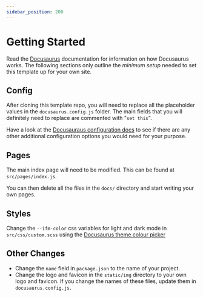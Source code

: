 ```yaml
---
sidebar_position: 200
---
```


# Getting Started

Read the [Docusaurus](https://docusaurus.io/) documentation for information
on how Docusaurus works. The following sections only outline the _minimum
setup_ needed to set this template up for your own site.

## Config

After cloning this template repo, you will need to replace all the
placeholder values in the `docusaurus.config.js` folder. The main fields
that you will definitely need to replace are commented with "`set this`".

Have a look at the
[Docusauraus configuration docs](https://docusaurus.io/docs/api/docusaurus-config)
to see if there are any other additional configuration options you would
need for your purpose.

## Pages

The main index page will need to be modified. This can be found at
`src/pages/index.js`.

You can then delete all the files in the `docs/` directory and start writing
your own pages.

## Styles

Change the `--ifm-color` css variables for light and dark mode in
`src/css/custom.scss` using
the [Docusaurus theme colour picker](https://docusaurus.io/docs/styling-layout#styling-your-site-with-infima)

## Other Changes

- Change the `name` field in `package.json` to the name of your project.
- Change the logo and favicon in the `static/img` directory to your own logo
  and favicon. If you change the names of these files, update them
  in `docusaurus.config.js`.
